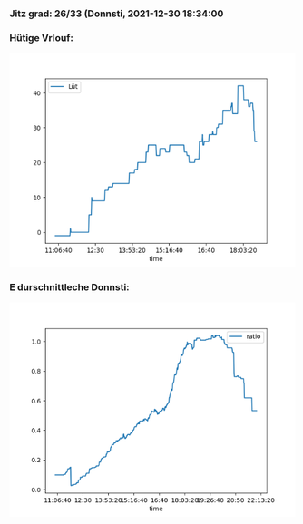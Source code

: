 ### Jitz grad: 26/33 (Donnsti, 2021-12-30 18:34:00

### Hütige Vrlouf:
![Graph](Today.png)

### E durschnittleche Donnsti:
![Graph](Donnsti.png)